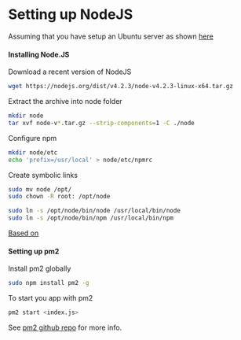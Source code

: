 # Setting up NodeJS

Assuming that you have setup an Ubuntu server as shown [here](ubuntu-setup.md)


#### Installing Node.JS
Download a recent version of NodeJS
```sh
wget https://nodejs.org/dist/v4.2.3/node-v4.2.3-linux-x64.tar.gz
```

Extract the archive into node folder
```sh
mkdir node
tar xvf node-v*.tar.gz --strip-components=1 -C ./node
```

Configure npm
```sh
mkdir node/etc
echo 'prefix=/usr/local' > node/etc/npmrc
```

Create symbolic links
```sh
sudo mv node /opt/
sudo chown -R root: /opt/node

sudo ln -s /opt/node/bin/node /usr/local/bin/node
sudo ln -s /opt/node/bin/npm /usr/local/bin/npm
```

[Based on](https://www.digitalocean.com/community/tutorials/how-to-set-up-a-node-js-application-for-production-on-ubuntu-14-04)
#### Setting up pm2

Install pm2 globally
```sh
sudo npm install pm2 -g
```

To start you app with pm2
```sh
pm2 start <index.js>
```

See [pm2 github repo](https://github.com/Unitech/pm2) for more info.
